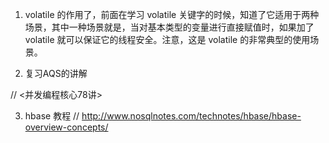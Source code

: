 1. volatile 的作用了，前面在学习 volatile 关键字的时候，知道了它适用于两种场景，其中一种场景就是，当对基本类型的变量进行直接赋值时，如果加了 volatile 就可以保证它的线程安全。注意，这是 volatile 的非常典型的使用场景。

2. 复习AQS的讲解

//  <并发编程核心78讲>

3. hbase 教程 // http://www.nosqlnotes.com/technotes/hbase/hbase-overview-concepts/